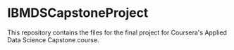 # IBMDSCapstoneProject

This repository contains the files for the final project for Coursera's Applied Data Science Capstone course.
